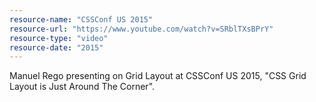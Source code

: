 ```yaml
---
resource-name: "CSSConf US 2015"
resource-url: "https://www.youtube.com/watch?v=SRblTXsBPrY"
resource-type: "video"
resource-date: "2015"
---
```


Manuel Rego presenting on Grid Layout at CSSConf US 2015, "CSS Grid Layout is Just Around The Corner".
